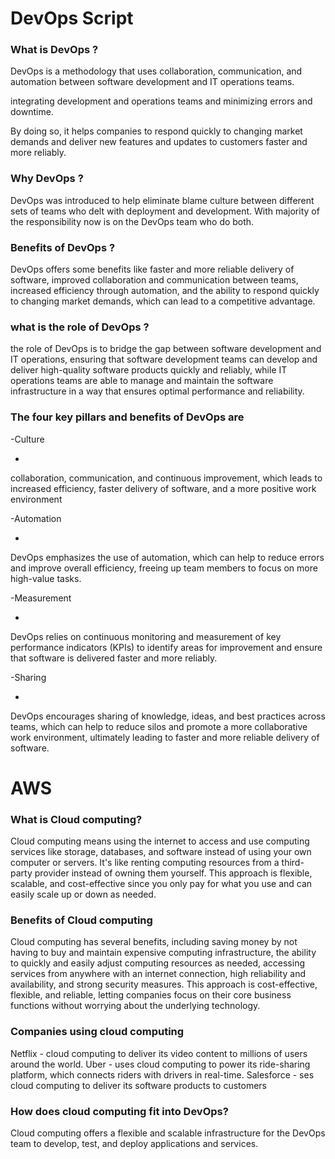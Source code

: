 # DevOps Script

  

### What is DevOps ? 

DevOps is a methodology that uses collaboration, communication, and automation between software development and IT operations teams.  

integrating development and operations teams and minimizing errors and downtime. 

By doing so, it helps companies to respond quickly to changing market demands and deliver new features and updates to customers faster and more reliably. 

  

### Why DevOps ? 

DevOps was introduced to help eliminate blame culture between different sets of teams who delt with deployment and development. With majority of the responsibility now is on the DevOps team who do both. 

  

### Benefits of DevOps ? 

DevOps offers some benefits like faster and more reliable delivery of software, improved collaboration and communication between teams, increased efficiency through automation, and the ability to respond quickly to changing market demands, which can lead to a competitive advantage. 

 ### what is the role of DevOps ? 

the role of DevOps is to bridge the gap between software development and IT operations, ensuring that software development teams can develop and deliver high-quality software products quickly and reliably, while IT operations teams are able to manage and maintain the software infrastructure in a way that ensures optimal performance and reliability. 

### The four key pillars and benefits of DevOps are 

  

-Culture 

- 

collaboration, communication, and continuous improvement, which leads to increased efficiency, faster delivery of software, and a more positive work environment 

  

-Automation 

- 

DevOps emphasizes the use of automation, which can help to reduce errors and improve overall efficiency, freeing up team members to focus on more high-value tasks. 

  

-Measurement 

- 

DevOps relies on continuous monitoring and measurement of key performance indicators (KPIs) to identify areas for improvement and ensure that software is delivered faster and more reliably. 

  

-Sharing 

- 

DevOps encourages sharing of knowledge, ideas, and best practices across teams, which can help to reduce silos and promote a more collaborative work environment, ultimately leading to faster and more reliable delivery of software. 

  

# AWS  

  

### What is Cloud computing? 

Cloud computing means using the internet to access and use computing services like storage, databases, and software instead of using your own computer or servers. It's like renting computing resources from a third-party provider instead of owning them yourself. This approach is flexible, scalable, and cost-effective since you only pay for what you use and can easily scale up or down as needed. 

  

### Benefits of Cloud computing  

Cloud computing has several benefits, including saving money by not having to buy and maintain expensive computing infrastructure, the ability to quickly and easily adjust computing resources as needed, accessing services from anywhere with an internet connection, high reliability and availability, and strong security measures. This approach is cost-effective, flexible, and reliable, letting companies focus on their core business functions without worrying about the underlying technology. 

 

 

### Companies using cloud computing 

  

Netflix - cloud computing to deliver its video content to millions of users around the world. Uber - uses cloud computing to power its ride-sharing platform, which connects riders with drivers in real-time. Salesforce - ses cloud computing to deliver its software products to customers 

 

### How does cloud computing fit into DevOps? 

Cloud computing offers a flexible and scalable infrastructure for the DevOps team to develop, test, and deploy applications and services. 
